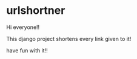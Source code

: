 # urlshortner
Hi everyone!!


This django project shortens every link given to it!


have fun with it!!
